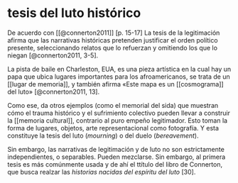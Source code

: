# tesis del luto histórico
De acuerdo con [[@connerton2011]] [p. 15-17] La tesis de la legitimación afirma que las narrativas históricas pretenden justificar el orden político presente, seleccionando relatos que lo refuerzan y omitiendo los que lo niegan [@connerton2011, 3-5].

La pista de baile en Charleston, EUA, es una pieza artística en la cual hay un papa que ubica lugares importantes para los afroamericanos, se trata de un [[lugar de memoria]], y también afirma «Este mapa es un [[cosmograma]] del luto» [@connerton2011, 13].

Como ese, da otros ejemplos (como el memorial del sida) que muestran cómo el trauma histórico y el sufrimiento colectivo pueden llevar a construir la [[memoria cultural]], contrario al puro empeño legitimador. Esto toman la forma de lugares, objetos, arte representacional como fotografía. Y esta constituye la tesis del luto (*mourning*) o del duelo (*bereavement*).

Sin embargo, las narrativas de legitimación y de luto no son estrictamente independientes, o separables. Pueden mezclarse. Sin embargo, al primera tesis es más comúnmente usada y de ahí el ttítulo del libro de Connerton, que busca realzar las *historias nacidas del espíritu del luto* [30].

